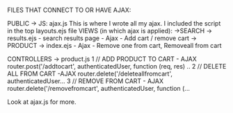 FILES THAT CONNECT TO OR HAVE AJAX: 

PUBLIC -> JS: ajax.js
This is where I wrote all my ajax. I included the script in the top layouts.ejs file
VIEWS (in which ajax is applied): 
->SEARCH -> results.ejs - search results page - Ajax - Add cart / remove cart
-> PRODUCT -> index.ejs  - Ajax - Remove one from cart, Removeall from cart

CONTROLLERS -> product.js 
1 //  ADD PRODUCT TO CART - AJAX
router.post('/addtocart', authenticatedUser, function (req, res) ..
2 // DELETE ALL FROM CART -AJAX
router.delete('/deleteallfromcart', authenticatedUser...
3 //  REMOVE FROM CART - AJAX
router.delete('/removefromcart', authenticatedUser, function (...

Look at ajax.js for more.  


